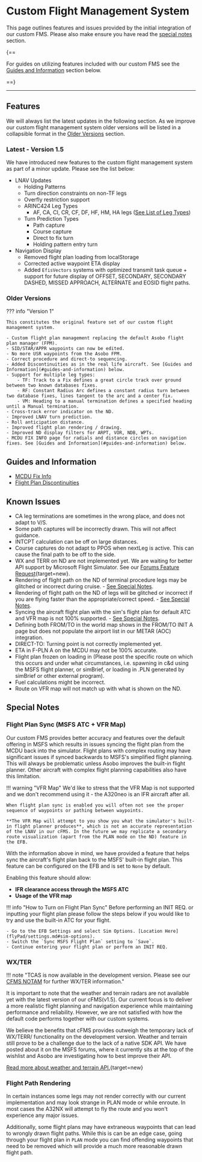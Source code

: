 <link rel="stylesheet" href="/../../stylesheets/reported-issues.css">

# Custom Flight Management System

This page outlines features and issues provided by the initial integration of our custom FMS. Please also make ensure you have read the [special notes](#special-notes) section.

{==

For guides on utilizing features included with our custom FMS see the [Guides and Information](#guides-and-information) section below.

==}

---

## Features

We will always list the latest updates in the following section. As we improve our custom flight management system older versions will be listed in a collapsible format in the [Older Versions](#older-versions) section. 

### Latest - Version 1.5

We have introduced new features to the custom flight management system as part of a minor update. Please see the list below:

- LNAV Updates
    - Holding Patterns
    - Turn direction constraints on non-TF legs
    - Overfly restriction support
    - ARINC424 Leg Types
        - AF, CA, CI, CR, CF, DF, HF, HM, HA legs ([See List of Leg Types](../../pilots-corner/advanced-guides/flight-planning/leg-types.md))
    - Turn Prediction Types
        - Path capture
        - Course capture
        - Direct to fix turn
        - Holding pattern entry turn
- Navigation Display
    - Removed flight plan loading from localStorage
    - Corrected active waypoint ETA display
    - Added `EfisVectors` systems with optimized transmit task queue + support for future display of OFFSET, SECONDARY, SECONDARY DASHED, MISSED APPROACH, ALTERNATE and EOSID flight paths.

### Older Versions

??? info "Version 1"

    This constitutes the original feature set of our custom flight management system.
        
    - Custom flight plan management replacing the default Asobo flight plan manager (FPM).
    - SID/STAR/APPR waypoints can now be edited.
    - No more USR waypoints from the Asobo FPM.
    - Correct procedure and direct-to sequencing.
    - Added Discontinuities as in the real life aircraft. See [Guides and Information](#guides-and-information) below.
    - Support for multiple leg types:
        - TF: Track to a Fix defines a great circle track over ground between two known databases fixes.
        - RF: Constant Radius Arc defines a constant radius turn between two database fixes, lines tangent to the arc and a center fix.
        - VM: Heading to a manual termination defines a specified heading until a Manual termination.
    - Cross-track error indicator on the ND.
    - Improved LNAV turn prediction.
    - Roll anticipation distance.
    - Improved flight plan rendering / drawing.
    - Improved ND display filters for ARPT, VOR, NDB, WPTs.
    - MCDU FIX INFO page for radials and distance circles on navigation fixes. See [Guides and Information](#guides-and-information) below.

## Guides and Information

- [MCDU Fix Info](../../pilots-corner/advanced-guides/flight-planning/fixinfo.md)
- [Flight Plan Discontinuities](../../pilots-corner/advanced-guides/flight-planning/disco.md)

## Known Issues

- CA leg terminations are sometimes in the wrong place, and does not adapt to V/S.
- Some path captures will be incorrectly drawn. This will not affect guidance.
- INTCPT calculation can be off on large distances.
- Course captures do not adapt to PPOS when nextLeg is active. This can cause the final path to be off to the side.
- WX and TERR on ND are not implemented yet. We are waiting for better API support by Microsoft Flight Simulator. See our [Forums Feature Request](https://forums.flightsimulator.com/t/implement-weather-and-terrain-api-s-for-aircraft-developers-to-implement-accurate-radar-predictive-windshear-egpws-and-metar-wind-uplink/442016){target=new}.
- Rendering of flight path on the ND of terminal procedure legs may be glitched or incorrect during cruise. - [See Special Notes](#flight-path-rendering).
- Rendering of flight path on the ND of legs will be glitched or incorrect if you are flying faster than the appropriate/correct speed. - [See Special Notes](#flight-path-rendering).
- Syncing the aircraft flight plan with the sim's flight plan for default ATC and VFR map is not 100% supported. - [See Special Notes](#flight-plan-sync-msfs-atc-vfr-map).
- Defining both FROM/TO in the world map shows in the FROM/TO INIT A page but does not populate the airport list in our METAR (AOC) integration.
- DIRECT-TO: Turning point is not correctly implemented yet.
- ETA in F-PLN A on the MCDU may not be 100% accurate.
- Flight plan frozen on loading in (Please post the specific route on which this occurs and under what circumstances, i.e. spawning in c&d using the MSFS flight planner, or simBrief, or loading in .PLN generated by simBrief or other external program).
- Fuel calculations might be incorrect.
- Route on VFR map will not match up with what is shown on the ND.

## Special Notes

### Flight Plan Sync (MSFS ATC + VFR Map)

Our custom FMS provides better accuracy and features over the default offering in MSFS which results in issues syncing the flight plan from the MCDU back into the simulator. Flight plans with complex routing may have significant issues if synced backwards to MSFS's simplified flight planning. This will always be problematic unless Asobo improves the built-in flight planner. Other aircraft with complex flight planning capabilities also have this limitation.

!!! warning "VFR Map"
    We'd like to stress that the VFR Map is not supported and we don't recommend using it - the A320neo is an IFR aircraft after all.

    When flight plan sync is enabled you will often not see the proper sequence of waypoints or pathing between waypoints. 

    **The VFR Map will attempt to you show you what the simulator's built-in flight planner produces**, which is not an accurate representation of the LNAV in our cFMS. In the future we may replicate a secondary route visualization (apart from the PLAN mode on the ND) feature in the EFB.

With the information above in mind, we have provided a feature that helps sync the aircraft's flight plan back to the MSFS' built-in flight plan. This feature can be configured on the EFB and is set to `None` by default.

Enabling this feature should allow:

- **IFR clearance access through the MSFS ATC**
- **Usage of the VFR map**

!!! info "How to Turn on Flight Plan Sync"
     Before performing an INIT REQ. or inputting your flight plan please follow the steps below if you would like to try and use the built-in ATC for your flight.

    - Go to the EFB Settings and select Sim Options. [Location Here](flyPad/settings.md#sim-options).
    - Switch the `Sync MSFS Flight Plan` setting to `Save`.
    - Continue entering your flight plan or perform an INIT REQ.

### WX/TER

!!! note "TCAS is now available in the development version. Please see our [CFMS NOTAM](https://flybywiresim.com/notams/cfms/) for further WX/TER information."

It is important to note that the weather and terrain radars are not available yet with the latest version of our cFMS(v1.5). Our current focus is to deliver a more realistic flight planning and navigation experience while maintaining performance and reliability. However, we are not satisfied with how the default code performs together with our custom systems.

We believe the benefits that cFMS provides outweigh the temporary lack of WX/TERR/ functionality on the development version. Weather and terrain still prove to be a challenge due to the lack of a native SDK API. We have posted about it on the MSFS forums, where it currently sits at the top of the wishlist and Asobo are investigating how to best improve their API.

[Read more about weather and terrain API.](https://forums.flightsimulator.com/t/implement-weather-and-terrain-api-s-for-aircraft-developers-to-implement-accurate-radar-predictive-windshear-egpws-and-metar-wind-uplink/442016){target=new}

### Flight Path Rendering

In certain instances some legs may not render correctly with our current implementation and may look strange in PLAN mode or while enroute. In most cases the A32NX will attempt to fly the route and you won't experience any major issues.

Additionally, some flight plans may have extraneous waypoints that can lead to wrongly drawn flight paths. While this is can be an edge case, going through your flight plan in `PLAN` mode you can find offending waypoints that need to be removed which will provide a much more reasonable drawn flight path.
